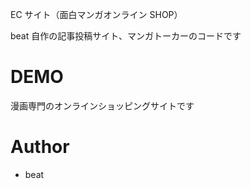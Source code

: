 EC サイト（面白マンガオンライン SHOP）

beat 自作の記事投稿サイト、マンガトーカーのコードです

# DEMO

漫画専門のオンラインショッピングサイトです

# Author

- beat
